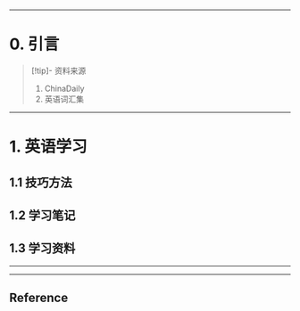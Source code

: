 ```table-of-contents
```
---
# 0. 引言
> [!tip]- 资料来源
> 1. ChinaDaily 
> 2. 英语词汇集 

----
# 1. 英语学习 
## 1.1 技巧方法


## 1.2 学习笔记


## 1.3 学习资料 


---
---
## Reference 



